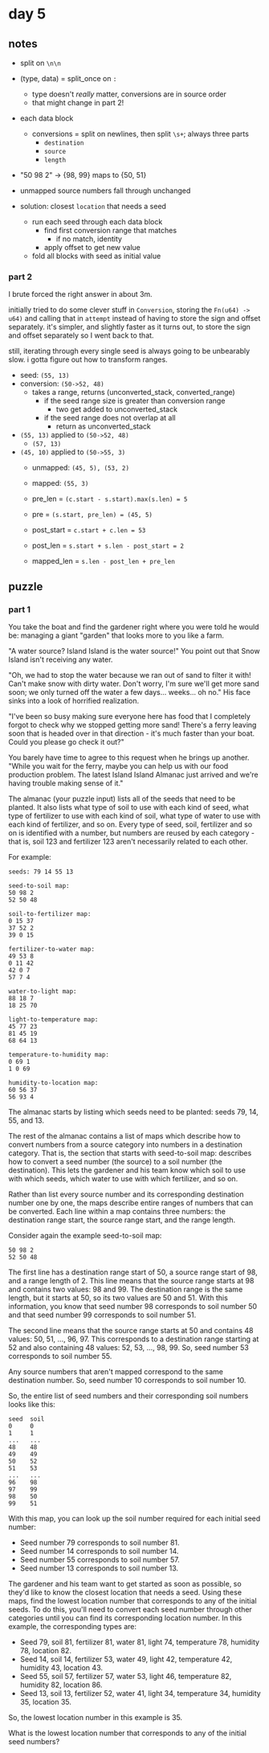 # day 5

## notes

- split on `\n\n`
- (type, data) = split_once on `:`
    - type doesn't _really_ matter, conversions are in source order
    - that might change in part 2!
- each data block
    - conversions = split on newlines, then split `\s+`; always three parts
        - `destination`
        - `source`
        - `length`
- "50 98 2" -> {98, 99} maps to {50, 51}
- unmapped source numbers fall through unchanged

- solution: closest `location` that needs a seed
    - run each seed through each data block
        - find first conversion range that matches
            - if no match, identity
        - apply offset to get new value
    - fold all blocks with seed as initial value

### part 2

I brute forced the right answer in about 3m.

initially tried to do some clever stuff in `Conversion`, storing the `Fn(u64) -> u64)` and calling that in `attempt` instead of having to store the sign and offset separately. it's simpler, and slightly faster as it turns out, to store the sign and offset separately so I went back to that.

still, iterating through every single seed is always going to be unbearably slow. i gotta figure out how to transform ranges.

- seed: `(55, 13)`
- conversion: `(50->52, 48)`
    - takes a range, returns (unconverted_stack, converted_range)
        - if the seed range size is greater than conversion range
            - two get added to unconverted_stack
        - if the seed range does not overlap at all
            - return as unconverted_stack
- `(55, 13)` applied to `(50->52, 48)`
    - `(57, 13)`
- `(45, 10)` applied to `(50->55, 3)`
    - unmapped: `(45, 5), (53, 2)`
    - mapped: `(55, 3)`

    - pre_len = `(c.start - s.start).max(s.len) = 5`
    - pre = `(s.start, pre_len) = (45, 5)`
    - post_start = `c.start + c.len = 53`
    - post_len = `s.start + s.len - post_start = 2`
    - mapped_len = `s.len - post_len + pre_len`

## puzzle

### part 1

You take the boat and find the gardener right where you were told he would be: managing a giant "garden" that looks more to you like a farm.

"A water source? Island Island is the water source!" You point out that Snow Island isn't receiving any water.

"Oh, we had to stop the water because we ran out of sand to filter it with! Can't make snow with dirty water. Don't worry, I'm sure we'll get more sand soon; we only turned off the water a few days... weeks... oh no." His face sinks into a look of horrified realization.

"I've been so busy making sure everyone here has food that I completely forgot to check why we stopped getting more sand! There's a ferry leaving soon that is headed over in that direction - it's much faster than your boat. Could you please go check it out?"

You barely have time to agree to this request when he brings up another. "While you wait for the ferry, maybe you can help us with our food production problem. The latest Island Island Almanac just arrived and we're having trouble making sense of it."

The almanac (your puzzle input) lists all of the seeds that need to be planted. It also lists what type of soil to use with each kind of seed, what type of fertilizer to use with each kind of soil, what type of water to use with each kind of fertilizer, and so on. Every type of seed, soil, fertilizer and so on is identified with a number, but numbers are reused by each category - that is, soil 123 and fertilizer 123 aren't necessarily related to each other.

For example:

```
seeds: 79 14 55 13

seed-to-soil map:
50 98 2
52 50 48

soil-to-fertilizer map:
0 15 37
37 52 2
39 0 15

fertilizer-to-water map:
49 53 8
0 11 42
42 0 7
57 7 4

water-to-light map:
88 18 7
18 25 70

light-to-temperature map:
45 77 23
81 45 19
68 64 13

temperature-to-humidity map:
0 69 1
1 0 69

humidity-to-location map:
60 56 37
56 93 4
```

The almanac starts by listing which seeds need to be planted: seeds 79, 14, 55, and 13.

The rest of the almanac contains a list of maps which describe how to convert numbers from a source category into numbers in a destination category. That is, the section that starts with seed-to-soil map: describes how to convert a seed number (the source) to a soil number (the destination). This lets the gardener and his team know which soil to use with which seeds, which water to use with which fertilizer, and so on.

Rather than list every source number and its corresponding destination number one by one, the maps describe entire ranges of numbers that can be converted. Each line within a map contains three numbers: the destination range start, the source range start, and the range length.

Consider again the example seed-to-soil map:

```
50 98 2
52 50 48
```

The first line has a destination range start of 50, a source range start of 98, and a range length of 2. This line means that the source range starts at 98 and contains two values: 98 and 99. The destination range is the same length, but it starts at 50, so its two values are 50 and 51. With this information, you know that seed number 98 corresponds to soil number 50 and that seed number 99 corresponds to soil number 51.

The second line means that the source range starts at 50 and contains 48 values: 50, 51, ..., 96, 97. This corresponds to a destination range starting at 52 and also containing 48 values: 52, 53, ..., 98, 99. So, seed number 53 corresponds to soil number 55.

Any source numbers that aren't mapped correspond to the same destination number. So, seed number 10 corresponds to soil number 10.

So, the entire list of seed numbers and their corresponding soil numbers looks like this:

```
seed  soil
0     0
1     1
...   ...
48    48
49    49
50    52
51    53
...   ...
96    98
97    99
98    50
99    51
```

With this map, you can look up the soil number required for each initial seed number:

- Seed number 79 corresponds to soil number 81.
- Seed number 14 corresponds to soil number 14.
- Seed number 55 corresponds to soil number 57.
- Seed number 13 corresponds to soil number 13.

The gardener and his team want to get started as soon as possible, so they'd like to know the closest location that needs a seed. Using these maps, find the lowest location number that corresponds to any of the initial seeds. To do this, you'll need to convert each seed number through other categories until you can find its corresponding location number. In this example, the corresponding types are:

- Seed 79, soil 81, fertilizer 81, water 81, light 74, temperature 78, humidity 78, location 82.
- Seed 14, soil 14, fertilizer 53, water 49, light 42, temperature 42, humidity 43, location 43.
- Seed 55, soil 57, fertilizer 57, water 53, light 46, temperature 82, humidity 82, location 86.
- Seed 13, soil 13, fertilizer 52, water 41, light 34, temperature 34, humidity 35, location 35.

So, the lowest location number in this example is 35.

What is the lowest location number that corresponds to any of the initial seed numbers?
